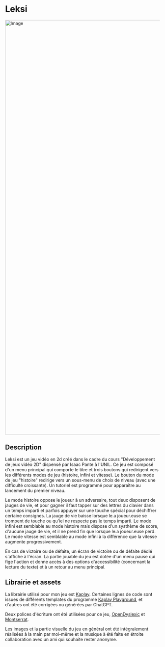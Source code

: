 # Leksi
<img width="2413" height="1351" alt="Image" src="https://github.com/user-attachments/assets/a9502bd6-6d26-4ad3-9acf-c9c6b87f043b" />

## Description

Leksi est un jeu vidéo en 2d créé dans le cadre du cours "Développement de jeux vidéo 2D" dispensé par Isaac Pante à l'UNIL.
Ce jeu est composé d'un menu principal qui comporte le titre et trois boutons qui redirigent vers les différents modes de jeu (histoire, infini et vitesse). 
Le bouton du mode de jeu "histoire" redirige vers un sous-menu de choix de niveau (avec une difficulté croissante). Un tutoriel est programmé pour apparaître au lancement du premier niveau.

Le mode histoire oppose le joueur à un adversaire, tout deux disposent de jauges de vie, et pour gagner il faut tapper sur des lettres du clavier dans un temps imparti et parfois appuyer sur une touche spécial pour déchiffrer certaine consignes. La jauge de vie baisse lorsque le.a joueur.euse se trompent de touche ou qu'iel ne respecte pas le temps imparti.
Le mode infini est semblable au mode histoire mais dispose d'un systhème de score, d'aucune jauge de vie, et il ne prend fin que lorsque le.a joueur.euse perd.
Le mode vitesse est semblable au mode infini à la différence que la vitesse augmente progressivement. 

En  cas de victoire ou de défaite, un écran de victoire ou de défaite dédié s'affiche à l'écran. 
La partie jouable du jeu est dotée d'un menu pause qui fige l'action et donne accès à des options d'accessibilité (concernant la lecture du texte) et à un retour au menu principal.

## Librairie et assets

La librairie utilisé pour mon jeu est [Kaplay](https://kaplayjs.com/).
Certaines lignes de code sont issues de différents templates du programme [Kaplay Playground](https://play.kaplayjs.com), et d'autres ont été corrigées ou générées par ChatGPT. 

Deux polices d'écriture ont été utilisées pour ce jeu, [OpenDyslexic](https://www.dafont.com/fr/open-dyslexic.font) et [Montserrat](https://fontmeme.com/polices/police-montserrat/). 

Les images et la partie visuelle du jeu en général ont été intégralement réalisées à la main par moi-même et la musique à été faite en étroite collaboration avec un ami qui souhaite rester anonyme. 

